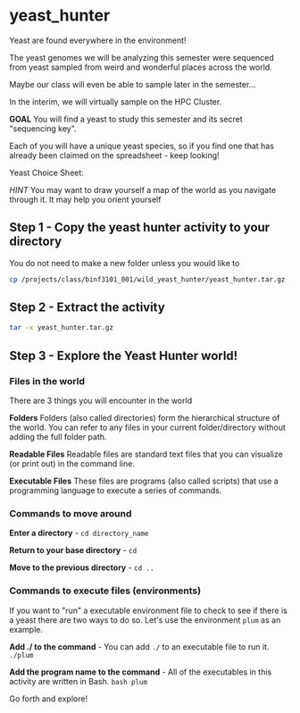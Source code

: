 # yeast_hunter

Yeast are found everywhere in the environment! 

The yeast genomes we will be analyzing this semester were sequenced from yeast sampled from weird and wonderful places across the world. 

Maybe our class will even be able to sample later in the semester... 

In the interim, we will virtually sample on the HPC Cluster. 


**GOAL** You will find a yeast to study this semester and its secret "sequencing key". 

Each of you will have a unique yeast species, so if you find one that has already been claimed on the spreadsheet - keep looking!

Yeast Choice Sheet: 


_HINT_ You may want to draw yourself a map of the world as you navigate through it. It may help you orient yourself


## Step 1 - Copy the yeast hunter activity to your directory

You do not need to make a new folder unless you would like to

```bash
cp /projects/class/binf3101_001/wild_yeast_hunter/yeast_hunter.tar.gz .
```

## Step 2 - Extract the activity

```bash
tar -x yeast_hunter.tar.gz
```

## Step 3 - Explore the Yeast Hunter world!

### Files in the world

There are 3 things you will encounter in the world

**Folders** Folders (also called directories) form the hierarchical structure of the world. You can refer to any files in your current folder/directory without adding the full folder path. 

**Readable Files** Readable files are standard text files that you can visualize (or print out) in the command line. 

**Executable Files** These files are programs (also called scripts) that use a programming language to execute a series of commands. 


### Commands to move around

**Enter a directory** - `cd directory_name`

**Return to your base directory** - `cd`

**Move to the previous directory** - `cd ..`


### Commands to execute files (environments)

If you want to "run" a executable environment file to check to see if there is a yeast there are two ways to do so. Let's use the environment `plum` as an example. 

**Add ./ to the command** - You can add `./` to an executable file to run it. `./plum`

**Add the program name to the command** - All of the executables in this activity are written in Bash. `bash plum`

Go forth and explore!
